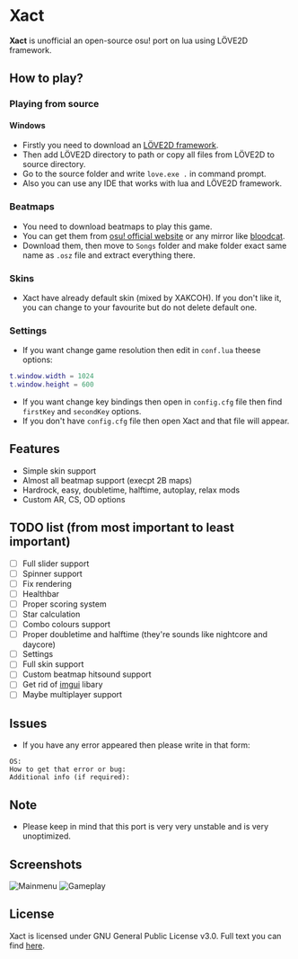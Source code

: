 # Xact
**Xact** is unofficial an open-source osu! port on lua using LÖVE2D framework.

## How to play?
### Playing from source
#### Windows
* Firstly you need to download an [LÖVE2D framework](https://love2d.org/).
* Then add LÖVE2D directory to path or copy all files from LÖVE2D to source directory.
* Go to the source folder and write `love.exe .` in command prompt.
* Also you can use any IDE that works with lua and LÖVE2D framework.

### Beatmaps
* You need to download beatmaps to play this game.
* You can get them from [osu! official website](https://osu.ppy.sh/) or any mirror like [bloodcat](https://chimu.moe/en/beatmaps).
* Download them, then move to `Songs` folder and make folder exact same name as `.osz` file and extract everything there.

### Skins
* Xact have already default skin (mixed by XAKCOH). If you don't like it, you can change to your favourite but do not delete default one.

### Settings
* If you want change game resolution then edit in `conf.lua` theese options: 
```lua
t.window.width = 1024
t.window.height = 600
```
* If you want change key bindings then open in `config.cfg` file then find `firstKey` and `secondKey` options.
* If you don't have `config.cfg` file then open Xact and that file will appear.

## Features
- Simple skin support
- Almost all beatmap support (execpt 2B maps)
- Hardrock, easy, doubletime, halftime, autoplay, relax mods
- Custom AR, CS, OD options

## TODO list (from most important to least important)
- [ ] Full slider support
- [ ] Spinner support
- [ ] Fix rendering
- [ ] Healthbar
- [ ] Proper scoring system
- [ ] Star calculation
- [ ] Combo colours support
- [ ] Proper doubletime and halftime (they're sounds like nightcore and daycore)
- [ ] Settings
- [ ] Full skin support
- [ ] Custom beatmap hitsound support
- [ ] Get rid of [imgui](https://github.com/ocornut/imgui) libary
- [ ] Maybe multiplayer support

## Issues
* If you have any error appeared then please write in that form:
```
OS:
How to get that error or bug:
Additional info (if required):
```

## Note
* Please keep in mind that this port is very very unstable and is very unoptimized.

## Screenshots
![Mainmenu](https://user-images.githubusercontent.com/50211092/131225126-862fd58d-2211-4c74-b626-043b4ad13996.png)
![Gameplay](https://user-images.githubusercontent.com/50211092/131225129-e0b58591-c3be-4ade-a34b-67e5d7b539a5.png)

## License
Xact is licensed under GNU General Public License v3.0. Full text you can find [here](https://github.com/edmundosik/Xact/blob/main/LICENSE).
